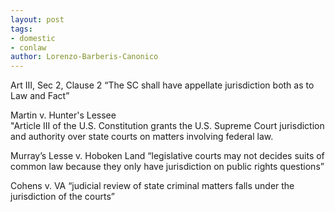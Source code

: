 ```yaml
---
layout: post
tags: 
- domestic
- conlaw
author: Lorenzo-Barberis-Canonico
---
```


Art III, Sec 2, Clause 2 
	“The SC shall have appellate jurisdiction both as to Law and Fact”

Martin v. Hunter's Lessee  
	"Article III of the U.S. Constitution grants the U.S. Supreme Court jurisdiction and authority over state courts on matters involving federal law.

Murray’s Lesse v. Hoboken Land 
	“legislative courts may not decides suits of common law because they only have jurisdiction on public rights questions”

Cohens v. VA 
	“judicial review of state criminal matters falls under the jurisdiction of the courts”






